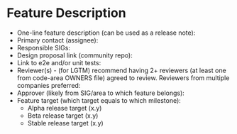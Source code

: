 # Feature Description
- One-line feature description (can be used as a release note):
- Primary contact (assignee):
- Responsible SIGs:
- Design proposal link (community repo):
- Link to e2e and/or unit tests:
- Reviewer(s) - (for LGTM) recommend having 2+ reviewers (at least one from code-area OWNERS file) agreed to review. Reviewers from multiple companies preferred:
- Approver (likely from SIG/area to which feature belongs):
- Feature target (which target equals to which milestone):
  - Alpha release target (x.y)
  - Beta release target (x.y)
  - Stable release target (x.y)
